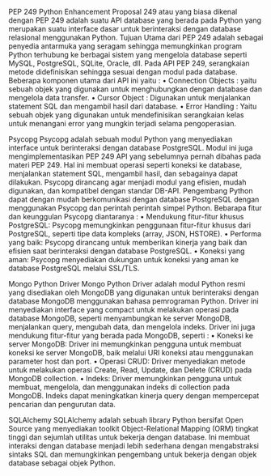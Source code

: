 PEP 249
Python Enhancement Proposal 249 atau yang biasa dikenal dengan PEP 249 adalah suatu API database yang berada pada Python yang merupakan suatu interface dasar untuk berinteraksi dengan database relasional menggunakan Python.
Tujuan Utama dari PEP 249 adalah sebagai penyedia antarmuka yang seragam sehingga memungkinkan program Python terhubung ke berbagai sistem yang mengelola database seperti MySQL, PostgreSQL, SQLite, Oracle, dll.
Pada API PEP 249, serangkaian metode didefinisikan sehingga sesuai dengan modul pada database. Beberapa komponen utama dari API ini yaitu :
• Connection Objects : yaitu sebuah objek yang digunakan untuk menghubungkan dengan database dan mengelola data transfer.
• Cursor Object : Digunakan untuk menjalankan statement SQL dan mengambil hasil dari database.
• Error Handling : Yaitu sebuah objek yang digunakan untuk mendefinisikan serangkaian kelas untuk menangani error yang mungkin terjadi selama pengoperasian.

Psycopg
Psycopg adalah sebuah modul Python yang menyediakan interface untuk berinteraksi dengan database PostgreSQL. Modul ini juga mengimplementasikan PEP 249 API yang sebelumnya pernah dibahas pada materi PEP 249. Hal ini membuat operasi seperti koneksi ke database, menjalankan statement SQL, mengambil hasil, dan sebagainya dapat dilakukan.
Psycopg dirancang agar menjadi modul yang efisien, mudah digunakan, dan kompatibel dengan standar DB-API. Pengembang Python dapat dengan mudah berkomunikasi dengan database PostgreSQL dengan menggunakan Psycopg dan perintah perintah simpel Python.
Bebarapa fitur dan keunggulan Psycopg diantaranya :
• Mendukung fitur-fitur khusus PostgreSQL: Psycopg memungkinkan penggunaan fitur-fitur khusus dari PostgreSQL, seperti tipe data kompleks (array, JSON, HSTORE).
• Performa yang baik: Psycopg dirancang untuk memberikan kinerja yang baik dan efisien saat berinteraksi dengan database PostgreSQL.
• Koneksi yang aman: Psycopg menyediakan dukungan untuk koneksi yang aman ke database PostgreSQL melalui SSL/TLS.

Mongo Python Driver
Mongo Python Driver adalah modul Python resmi yang disediakan oleh MongoDB yang digunakan untuk berinteraksi dengan database MongoDB menggunakan bahasa pemrograman Python. Driver ini menyediakan interface yang compact untuk melakukan operasi pada database MongoDB, seperti menyambungkan ke server MongoDB, menjalankan query, mengubah data, dan mengelola indeks.
Driver ini juga mendukung fitur-fitur yang berada pada MongoDB, seperti :
• Koneksi ke server MongoDB: Driver ini memungkinkan pengguna untuk membuat koneksi ke server MongoDB, baik melalui URI koneksi atau menggunakan parameter host dan port.
• Operasi CRUD: Driver menyediakan metode untuk melakukan operasi Create, Read, Update, dan Delete (CRUD) pada MongoDB collection.
• Indeks: Driver memungkinkan pengguna untuk membuat, mengelola, dan menggunakan indeks di collection pada MongoDB. Indeks dapat meningkatkan kinerja query dengan mempercepat pencarian dan pengurutan data.

SQLAlchemy
SQLAlchemy adalah sebuah library Python bersifat Open Source yang menyediakan toolkit Object-Relational Mapping (ORM) tingkat tinggi dan sejumlah utilitas untuk bekerja dengan database. Ini membuat interaksi dengan database menjadi lebih sederhana dengan mengabstraksi sintaks SQL dan memungkinkan pengembang untuk bekerja dengan objek database sebagai objek Python.
